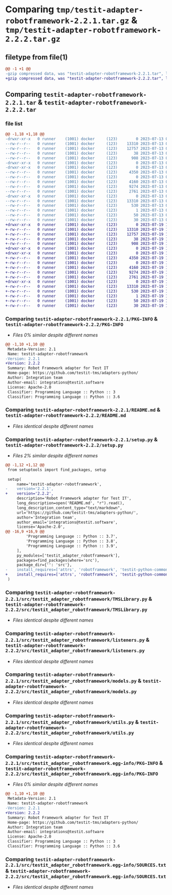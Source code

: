 # Comparing `tmp/testit-adapter-robotframework-2.2.1.tar.gz` & `tmp/testit-adapter-robotframework-2.2.2.tar.gz`

## filetype from file(1)

```diff
@@ -1 +1 @@
-gzip compressed data, was "testit-adapter-robotframework-2.2.1.tar", last modified: Thu Jul 13 08:39:37 2023, max compression
+gzip compressed data, was "testit-adapter-robotframework-2.2.2.tar", last modified: Wed Jul 19 15:06:44 2023, max compression
```

## Comparing `testit-adapter-robotframework-2.2.1.tar` & `testit-adapter-robotframework-2.2.2.tar`

### file list

```diff
@@ -1,18 +1,18 @@
-drwxr-xr-x   0 runner    (1001) docker     (123)        0 2023-07-13 08:39:37.852234 testit-adapter-robotframework-2.2.1/
--rw-r--r--   0 runner    (1001) docker     (123)    13310 2023-07-13 08:39:37.852234 testit-adapter-robotframework-2.2.1/PKG-INFO
--rw-r--r--   0 runner    (1001) docker     (123)    12757 2023-07-13 08:39:24.000000 testit-adapter-robotframework-2.2.1/README.md
--rw-r--r--   0 runner    (1001) docker     (123)       38 2023-07-13 08:39:37.852234 testit-adapter-robotframework-2.2.1/setup.cfg
--rw-r--r--   0 runner    (1001) docker     (123)      908 2023-07-13 08:39:24.000000 testit-adapter-robotframework-2.2.1/setup.py
-drwxr-xr-x   0 runner    (1001) docker     (123)        0 2023-07-13 08:39:37.848234 testit-adapter-robotframework-2.2.1/src/
-drwxr-xr-x   0 runner    (1001) docker     (123)        0 2023-07-13 08:39:37.848234 testit-adapter-robotframework-2.2.1/src/testit_adapter_robotframework/
--rw-r--r--   0 runner    (1001) docker     (123)     4350 2023-07-13 08:39:24.000000 testit-adapter-robotframework-2.2.1/src/testit_adapter_robotframework/TMSLibrary.py
--rw-r--r--   0 runner    (1001) docker     (123)        0 2023-07-13 08:39:24.000000 testit-adapter-robotframework-2.2.1/src/testit_adapter_robotframework/__init__.py
--rw-r--r--   0 runner    (1001) docker     (123)     4160 2023-07-13 08:39:24.000000 testit-adapter-robotframework-2.2.1/src/testit_adapter_robotframework/listeners.py
--rw-r--r--   0 runner    (1001) docker     (123)     9274 2023-07-13 08:39:24.000000 testit-adapter-robotframework-2.2.1/src/testit_adapter_robotframework/models.py
--rw-r--r--   0 runner    (1001) docker     (123)     2761 2023-07-13 08:39:24.000000 testit-adapter-robotframework-2.2.1/src/testit_adapter_robotframework/utils.py
-drwxr-xr-x   0 runner    (1001) docker     (123)        0 2023-07-13 08:39:37.852234 testit-adapter-robotframework-2.2.1/src/testit_adapter_robotframework.egg-info/
--rw-r--r--   0 runner    (1001) docker     (123)    13310 2023-07-13 08:39:37.000000 testit-adapter-robotframework-2.2.1/src/testit_adapter_robotframework.egg-info/PKG-INFO
--rw-r--r--   0 runner    (1001) docker     (123)      530 2023-07-13 08:39:37.000000 testit-adapter-robotframework-2.2.1/src/testit_adapter_robotframework.egg-info/SOURCES.txt
--rw-r--r--   0 runner    (1001) docker     (123)        1 2023-07-13 08:39:37.000000 testit-adapter-robotframework-2.2.1/src/testit_adapter_robotframework.egg-info/dependency_links.txt
--rw-r--r--   0 runner    (1001) docker     (123)       50 2023-07-13 08:39:37.000000 testit-adapter-robotframework-2.2.1/src/testit_adapter_robotframework.egg-info/requires.txt
--rw-r--r--   0 runner    (1001) docker     (123)       30 2023-07-13 08:39:37.000000 testit-adapter-robotframework-2.2.1/src/testit_adapter_robotframework.egg-info/top_level.txt
+drwxr-xr-x   0 runner    (1001) docker     (123)        0 2023-07-19 15:06:44.187054 testit-adapter-robotframework-2.2.2/
+-rw-r--r--   0 runner    (1001) docker     (123)    13310 2023-07-19 15:06:44.187054 testit-adapter-robotframework-2.2.2/PKG-INFO
+-rw-r--r--   0 runner    (1001) docker     (123)    12757 2023-07-19 15:06:32.000000 testit-adapter-robotframework-2.2.2/README.md
+-rw-r--r--   0 runner    (1001) docker     (123)       38 2023-07-19 15:06:44.187054 testit-adapter-robotframework-2.2.2/setup.cfg
+-rw-r--r--   0 runner    (1001) docker     (123)      908 2023-07-19 15:06:32.000000 testit-adapter-robotframework-2.2.2/setup.py
+drwxr-xr-x   0 runner    (1001) docker     (123)        0 2023-07-19 15:06:44.183054 testit-adapter-robotframework-2.2.2/src/
+drwxr-xr-x   0 runner    (1001) docker     (123)        0 2023-07-19 15:06:44.183054 testit-adapter-robotframework-2.2.2/src/testit_adapter_robotframework/
+-rw-r--r--   0 runner    (1001) docker     (123)     4350 2023-07-19 15:06:32.000000 testit-adapter-robotframework-2.2.2/src/testit_adapter_robotframework/TMSLibrary.py
+-rw-r--r--   0 runner    (1001) docker     (123)        0 2023-07-19 15:06:32.000000 testit-adapter-robotframework-2.2.2/src/testit_adapter_robotframework/__init__.py
+-rw-r--r--   0 runner    (1001) docker     (123)     4160 2023-07-19 15:06:32.000000 testit-adapter-robotframework-2.2.2/src/testit_adapter_robotframework/listeners.py
+-rw-r--r--   0 runner    (1001) docker     (123)     9274 2023-07-19 15:06:32.000000 testit-adapter-robotframework-2.2.2/src/testit_adapter_robotframework/models.py
+-rw-r--r--   0 runner    (1001) docker     (123)     2761 2023-07-19 15:06:32.000000 testit-adapter-robotframework-2.2.2/src/testit_adapter_robotframework/utils.py
+drwxr-xr-x   0 runner    (1001) docker     (123)        0 2023-07-19 15:06:44.183054 testit-adapter-robotframework-2.2.2/src/testit_adapter_robotframework.egg-info/
+-rw-r--r--   0 runner    (1001) docker     (123)    13310 2023-07-19 15:06:44.000000 testit-adapter-robotframework-2.2.2/src/testit_adapter_robotframework.egg-info/PKG-INFO
+-rw-r--r--   0 runner    (1001) docker     (123)      530 2023-07-19 15:06:44.000000 testit-adapter-robotframework-2.2.2/src/testit_adapter_robotframework.egg-info/SOURCES.txt
+-rw-r--r--   0 runner    (1001) docker     (123)        1 2023-07-19 15:06:44.000000 testit-adapter-robotframework-2.2.2/src/testit_adapter_robotframework.egg-info/dependency_links.txt
+-rw-r--r--   0 runner    (1001) docker     (123)       50 2023-07-19 15:06:44.000000 testit-adapter-robotframework-2.2.2/src/testit_adapter_robotframework.egg-info/requires.txt
+-rw-r--r--   0 runner    (1001) docker     (123)       30 2023-07-19 15:06:44.000000 testit-adapter-robotframework-2.2.2/src/testit_adapter_robotframework.egg-info/top_level.txt
```

### Comparing `testit-adapter-robotframework-2.2.1/PKG-INFO` & `testit-adapter-robotframework-2.2.2/PKG-INFO`

 * *Files 0% similar despite different names*

```diff
@@ -1,10 +1,10 @@
 Metadata-Version: 2.1
 Name: testit-adapter-robotframework
-Version: 2.2.1
+Version: 2.2.2
 Summary: Robot Framework adapter for Test IT
 Home-page: https://github.com/testit-tms/adapters-python/
 Author: Integration team
 Author-email: integrations@testit.software
 License: Apache-2.0
 Classifier: Programming Language :: Python :: 3
 Classifier: Programming Language :: Python :: 3.6
```

### Comparing `testit-adapter-robotframework-2.2.1/README.md` & `testit-adapter-robotframework-2.2.2/README.md`

 * *Files identical despite different names*

### Comparing `testit-adapter-robotframework-2.2.1/setup.py` & `testit-adapter-robotframework-2.2.2/setup.py`

 * *Files 2% similar despite different names*

```diff
@@ -1,12 +1,12 @@
 from setuptools import find_packages, setup
 
 setup(
     name='testit-adapter-robotframework',
-    version='2.2.1',
+    version='2.2.2',
     description='Robot Framework adapter for Test IT',
     long_description=open('README.md', "r").read(),
     long_description_content_type="text/markdown",
     url='https://github.com/testit-tms/adapters-python/',
     author='Integration team',
     author_email='integrations@testit.software',
     license='Apache-2.0',
@@ -16,9 +16,9 @@
         'Programming Language :: Python :: 3.7',
         'Programming Language :: Python :: 3.8',
         'Programming Language :: Python :: 3.9',
     ],
     py_modules=['testit_adapter_robotframework'],
     packages=find_packages(where='src'),
     package_dir={'': 'src'},
-    install_requires=['attrs', 'robotframework', 'testit-python-commons==2.2.1']
+    install_requires=['attrs', 'robotframework', 'testit-python-commons==2.2.2']
 )
```

### Comparing `testit-adapter-robotframework-2.2.1/src/testit_adapter_robotframework/TMSLibrary.py` & `testit-adapter-robotframework-2.2.2/src/testit_adapter_robotframework/TMSLibrary.py`

 * *Files identical despite different names*

### Comparing `testit-adapter-robotframework-2.2.1/src/testit_adapter_robotframework/listeners.py` & `testit-adapter-robotframework-2.2.2/src/testit_adapter_robotframework/listeners.py`

 * *Files identical despite different names*

### Comparing `testit-adapter-robotframework-2.2.1/src/testit_adapter_robotframework/models.py` & `testit-adapter-robotframework-2.2.2/src/testit_adapter_robotframework/models.py`

 * *Files identical despite different names*

### Comparing `testit-adapter-robotframework-2.2.1/src/testit_adapter_robotframework/utils.py` & `testit-adapter-robotframework-2.2.2/src/testit_adapter_robotframework/utils.py`

 * *Files identical despite different names*

### Comparing `testit-adapter-robotframework-2.2.1/src/testit_adapter_robotframework.egg-info/PKG-INFO` & `testit-adapter-robotframework-2.2.2/src/testit_adapter_robotframework.egg-info/PKG-INFO`

 * *Files 0% similar despite different names*

```diff
@@ -1,10 +1,10 @@
 Metadata-Version: 2.1
 Name: testit-adapter-robotframework
-Version: 2.2.1
+Version: 2.2.2
 Summary: Robot Framework adapter for Test IT
 Home-page: https://github.com/testit-tms/adapters-python/
 Author: Integration team
 Author-email: integrations@testit.software
 License: Apache-2.0
 Classifier: Programming Language :: Python :: 3
 Classifier: Programming Language :: Python :: 3.6
```

### Comparing `testit-adapter-robotframework-2.2.1/src/testit_adapter_robotframework.egg-info/SOURCES.txt` & `testit-adapter-robotframework-2.2.2/src/testit_adapter_robotframework.egg-info/SOURCES.txt`

 * *Files identical despite different names*

